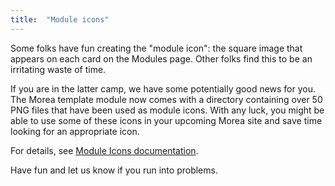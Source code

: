 ```yaml
---
title:  "Module icons"
---
```


Some folks have fun creating the "module icon": the square image that appears on each card on the Modules page.  Other folks find this to be an irritating waste of time. 

If you are in the latter camp, we have some potentially good news for you. The Morea template module now comes with a directory containing over 50 PNG files that have been used as module icons. With any luck, you might be able to use some of these icons in your upcoming Morea site and save time looking for an appropriate icon. 

For details, see [Module Icons documentation](https://morea-framework.github.io/docs/instructors/icons#module-icons).

Have fun and let us know if you run into problems.
